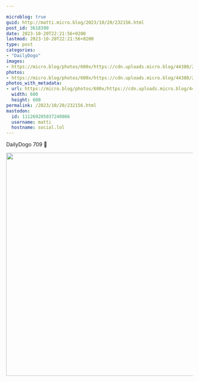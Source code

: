 ```yaml
---

microblog: true
guid: http://matti.micro.blog/2023/10/20/232156.html
post_id: 3618390
date: 2023-10-20T22:21:56+0200
lastmod: 2023-10-20T22:21:56+0200
type: post
categories:
- "DailyDogo"
images:
- https://micro.blog/photos/600x/https://cdn.uploads.micro.blog/44388/2023/f459687892cd44db8c2df76435338938.jpg
photos:
- https://micro.blog/photos/600x/https://cdn.uploads.micro.blog/44388/2023/f459687892cd44db8c2df76435338938.jpg
photos_with_metadata:
- url: https://micro.blog/photos/600x/https://cdn.uploads.micro.blog/44388/2023/f459687892cd44db8c2df76435338938.jpg
  width: 600
  height: 600
permalink: /2023/10/20/232156.html
mastodon:
  id: 111269205037240866
  username: matti
  hostname: social.lol
---
```

DailyDogo 709 🐶

<img src="https://micro.blog/photos/600x/https://blog.martin-haehnel.de/uploads/2023/f459687892cd44db8c2df76435338938.jpg" width="600" height="600" alt="" />
